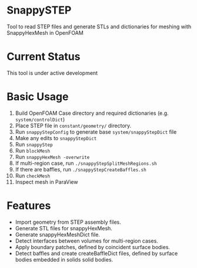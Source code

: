 # SnappySTEP
 Tool to read STEP files and generate STLs and dictionaries for meshing with SnappyHexMesh in OpenFOAM

# Current Status
This tool is under active development

# Basic Usage
1. Build OpenFOAM Case directory and required dictionaries (e.g. `system/controlDict`)
2. Place STEP file in `constant/geometry/` directory.
3. Run `snappyStepConfig` to generate base `system/snappyStepDict` file
4. Make any edits to `snappyStepDict`
5. Run `snappyStep`
4. Run `blockMesh`
5. Run `snappyHexMesh -overwrite`
6. If multi-region case, run `./snappyStepSplitMeshRegions.sh`
7. If there are baffles, run `./snappyStepCreateBaffles.sh`
8. Run `checkMesh`
9. Inspect mesh in ParaView

# Features
* Import geometry from STEP assembly files.
* Generate STL files for snappyHexMesh.
* Generate snappyHexMeshDict file.
* Detect interfaces between volumes for multi-region cases.
* Apply boundary patches, defined by coincident surface bodies.
* Detect baffles and create createBaffleDict files, defined by surface bodies embedded in solids solid bodies.
